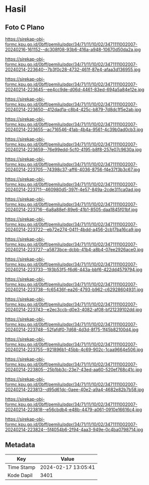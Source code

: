 # Hasil

## Foto C Plano

https://sirekap-obj-formc.kpu.go.id/0bff/pemilu/pdpr/34/71/11/10/02/3471111002007-20240216-161152--dc308f08-93b6-416a-a948-10670d50da2a.jpg

https://sirekap-obj-formc.kpu.go.id/0bff/pemilu/pdpr/34/71/11/10/02/3471111002007-20240214-223640--7b3f0c28-4732-461f-87e4-afaa3d136955.jpg

https://sirekap-obj-formc.kpu.go.id/0bff/pemilu/pdpr/34/71/11/10/02/3471111002007-20240214-223645--ee4cc9de-d06d-4461-83ed-694a5a84e12e.jpg

https://sirekap-obj-formc.kpu.go.id/0bff/pemilu/pdpr/34/71/11/10/02/3471111002007-20240214-223650--412dad1a-c8b4-425c-b879-7d8dc1f5e2ab.jpg

https://sirekap-obj-formc.kpu.go.id/0bff/pemilu/pdpr/34/71/11/10/02/3471111002007-20240214-223655--ac716546-41ab-4b4a-9561-4c39b0ad0cb3.jpg

https://sirekap-obj-formc.kpu.go.id/0bff/pemilu/pdpr/34/71/11/10/02/3471111002007-20240214-223659--76e99edd-5cf0-4195-b8f8-257e07c9630a.jpg

https://sirekap-obj-formc.kpu.go.id/0bff/pemilu/pdpr/34/71/11/10/02/3471111002007-20240214-223705--74398c37-aff6-4036-8756-f4e37f3b3c67.jpg

https://sirekap-obj-formc.kpu.go.id/0bff/pemilu/pdpr/34/71/11/10/02/3471111002007-20240214-223711--460980d5-397f-4e57-849a-2cde311ca0ad.jpg

https://sirekap-obj-formc.kpu.go.id/0bff/pemilu/pdpr/34/71/11/10/02/3471111002007-20240214-223716--6a8a88ef-89e6-41b1-8505-daa1845f01bf.jpg

https://sirekap-obj-formc.kpu.go.id/0bff/pemilu/pdpr/34/71/11/10/02/3471111002007-20240214-223722--eb72e274-0411-4bdd-a456-2cb17ba16ca9.jpg

https://sirekap-obj-formc.kpu.go.id/0bff/pemilu/pdpr/34/71/11/10/02/3471111002007-20240214-223727--a5873bce-dcbb-41b4-a8b4-07ee2926ace0.jpg

https://sirekap-obj-formc.kpu.go.id/0bff/pemilu/pdpr/34/71/11/10/02/3471111002007-20240214-223733--193b53f5-f6d6-443a-bbf6-422dd4579794.jpg

https://sirekap-obj-formc.kpu.go.id/0bff/pemilu/pdpr/34/71/11/10/02/3471111002007-20240214-223738--fc65436f-ea26-4793-b962-c62928604931.jpg

https://sirekap-obj-formc.kpu.go.id/0bff/pemilu/pdpr/34/71/11/10/02/3471111002007-20240214-223743--e2ec3ccb-d0e3-4082-af08-bf21239102dd.jpg

https://sirekap-obj-formc.kpu.go.id/0bff/pemilu/pdpr/34/71/11/10/02/3471111002007-20240214-223748--52fafdf0-7d68-4d3d-8f75-1f45b82100d4.jpg

https://sirekap-obj-formc.kpu.go.id/0bff/pemilu/pdpr/34/71/11/10/02/3471111002007-20240214-223755--921896b1-45bb-4c69-902c-1caa9664e506.jpg

https://sirekap-obj-formc.kpu.go.id/0bff/pemilu/pdpr/34/71/11/10/02/3471111002007-20240214-223805--25b1bb3c-23e7-43ed-aa60-520ef768c41c.jpg

https://sirekap-obj-formc.kpu.go.id/0bff/pemilu/pdpr/34/71/11/10/02/3471111002007-20240214-223813--d95d61dc-0aee-40e2-a9a4-4682e82b7b58.jpg

https://sirekap-obj-formc.kpu.go.id/0bff/pemilu/pdpr/34/71/11/10/02/3471111002007-20240214-223818--e56cbdb4-e48b-4479-a061-0910e16616c4.jpg

https://sirekap-obj-formc.kpu.go.id/0bff/pemilu/pdpr/34/71/11/10/02/3471111002007-20240214-223824--5f4054b6-2f94-4aa3-949e-0c4ba0798714.jpg


## Metadata

| Key        | Value               |
| ---------- | ------------------- |
| Time Stamp | 2024-02-17 13:05:41 |
| Kode Dapil | 3401                |



